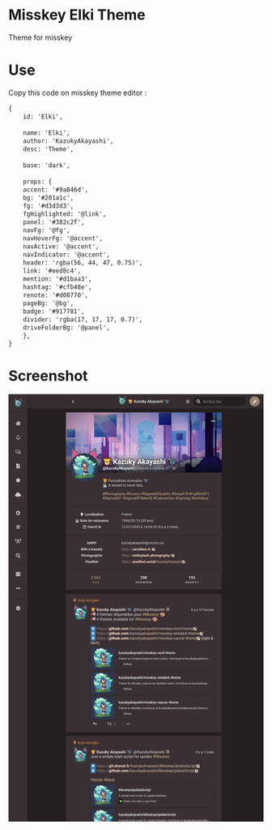 # Misskey Elki Theme
Theme for misskey

# Use

Copy this code on misskey theme editor :

```
{
	id: 'Elki',

	name: 'Elki',
 	author: 'KazukyAkayashi',
	desc: 'Theme',

	base: 'dark',

	props: {
	accent: '#9a846d',
	bg: '#201a1c',
	fg: '#d3d3d3',
	fgHighlighted: '@link',
	panel: '#382c2f',
	navFg: '@fg',
	navHoverFg: '@accent',
	navActive: '@accent',
	navIndicator: '@accent',
	header: 'rgba(56, 44, 47, 0.75)',
	link: '#eed8c4',
	mention: '#d1baa3',
	hashtag: '#cfb48e',
	renote: '#d08770',
	pageBg: '@bg',
	badge: '#917781',
	divider: 'rgba(17, 17, 17, 0.7)',
	driveFolderBg: '@panel',
	},
}
```

# Screenshot

![screenshot](elki-theme.png)
